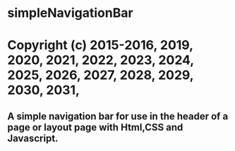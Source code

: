 # simpleNavigationBar
#
# Copyright (c) 2015-2016, 2019, 2020, 2021, 2022, 2023, 2024, 2025, 2026, 2027, 2028, 2029, 2030, 2031,

## A simple navigation bar for use in the header of a page or layout page with Html,CSS and Javascript.